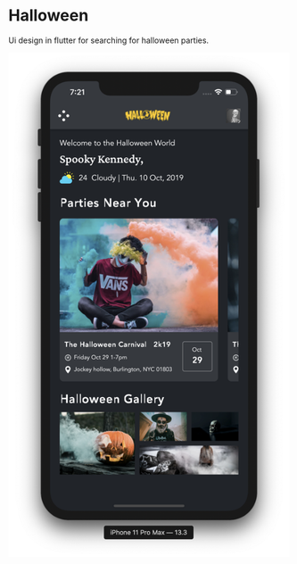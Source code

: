 # Halloween

Ui design in flutter for searching for halloween parties.

![screenshot](screenshot.png)
